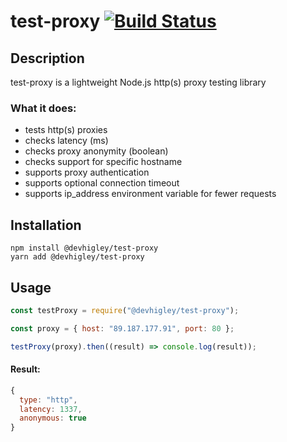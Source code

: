 # test-proxy [![Build Status](https://travis-ci.com/DevHigley/test-proxy.svg?branch=master)](https://travis-ci.com/DevHigley/test-proxy)

## Description

test-proxy is a lightweight Node.js http(s) proxy testing library

### What it does:

-   tests http(s) proxies
-   checks latency (ms)
-   checks proxy anonymity (boolean)
-   checks support for specific hostname
-   supports proxy authentication
-   supports optional connection timeout
-   supports ip_address environment variable for fewer requests

## Installation

```
npm install @devhigley/test-proxy
yarn add @devhigley/test-proxy
```

## Usage

```js
const testProxy = require("@devhigley/test-proxy");

const proxy = { host: "89.187.177.91", port: 80 };

testProxy(proxy).then((result) => console.log(result));
```

#### Result:

```js
{
  type: "http",
  latency: 1337,
  anonymous: true
}
```
